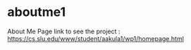 # aboutme1
About Me Page
link to see the project : https://cs.slu.edu/www/student/aakula1/wp1/homepage.html
